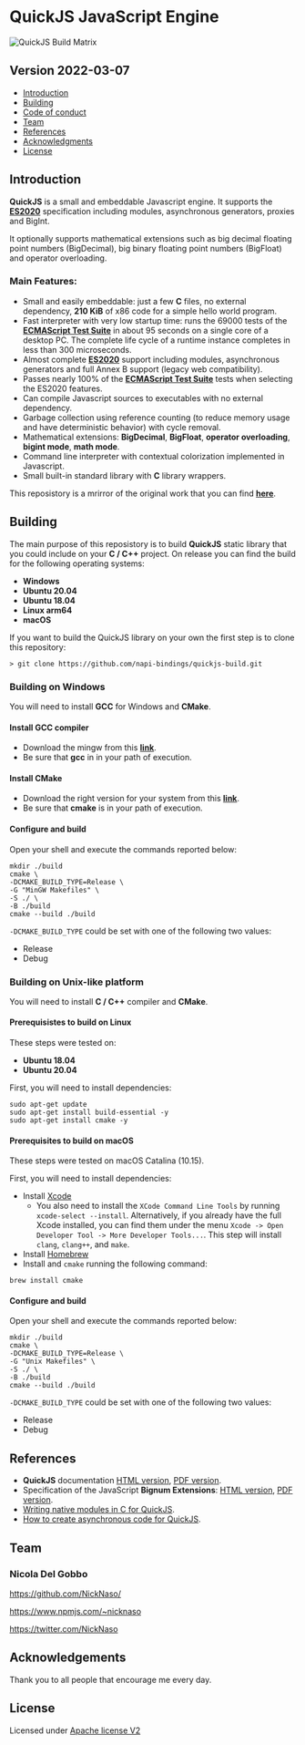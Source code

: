 # QuickJS JavaScript Engine

![QuickJS Build Matrix](https://github.com/napi-bindings/quickjs-build/workflows/QuickJS%20Build%20Matrix/badge.svg?branch=master)

## Version 2022-03-07

- [Introduction](#introduction)
- [Building](#building)
- [Code of conduct](CODE_OF_CONDUCT)
- [Team](#team)
- [References](#references)
- [Acknowledgments](#acknowledgements)
- [License](#license)

## Introduction

**QuickJS** is a small and embeddable Javascript engine. It supports the **[ES2020](https://tc39.github.io/ecma262/)**
 specification including modules, asynchronous generators, proxies and BigInt.

It optionally supports mathematical extensions such as big decimal floating point
numbers (BigDecimal), big binary floating point numbers (BigFloat) and operator
overloading.

### Main Features:

- Small and easily embeddable: just a few **C** files, no external dependency,
**210 KiB** of x86 code for a simple hello world program.
- Fast interpreter with very low startup time: runs the 69000 tests of the
**[ECMAScript Test Suite](https://github.com/tc39/test262)** in about 95 seconds on a
single core of a desktop PC. The complete life cycle of a runtime instance
completes in less than 300 microseconds.
- Almost complete **[ES2020](https://tc39.github.io/ecma262/)** support including
modules, asynchronous generators and full Annex B support (legacy web
compatibility).
- Passes nearly 100% of the
**[ECMAScript Test Suite](https://github.com/tc39/test262)** tests when selecting the
ES2020 features.
- Can compile Javascript sources to executables with no external dependency.
- Garbage collection using reference counting (to reduce memory usage and have
deterministic behavior) with cycle removal.
- Mathematical extensions: **BigDecimal**, **BigFloat**, **operator overloading**,
**bigint mode**, **math mode**.
- Command line interpreter with contextual colorization implemented in Javascript.
- Small built-in standard library with **C** library wrappers.

This reposistory is a mrirror of the original work that you can find **[here](https://bellard.org/quickjs/)**.

## Building

The main purpose of this reposistory is to build **QuickJS** static library
that you could include on your **C / C++** project.
On release you can find the build for the following operating systems:

- **Windows**
- **Ubuntu 20.04**
- **Ubuntu 18.04**
- **Linux arm64**
- **macOS**

If you want to build the QuickJS library on your own the first step is to clone
this repository:

`> git clone https://github.com/napi-bindings/quickjs-build.git`

### Building on Windows

You will need to install **GCC** for Windows and **CMake**.

#### Install GCC compiler

- Download the mingw from this **[link](https://sourceforge.net/projects/mingw-w64/)**.
- Be sure that **gcc** in in your path of execution.

#### Install CMake

- Download the right version for your system from this **[link](https://cmake.org/download/)**.
- Be sure that **cmake** is in your path of execution.

#### Configure and build

Open your shell and execute the commands reported below:

```
mkdir ./build
cmake \
-DCMAKE_BUILD_TYPE=Release \
-G "MinGW Makefiles" \
-S ./ \
-B ./build
cmake --build ./build
```

`-DCMAKE_BUILD_TYPE` could be set with one of the following two values:

- Release
- Debug

### Building on Unix-like platform

You will need to install **C / C++** compiler and **CMake**.

#### Prerequisistes to build on Linux

These steps were tested on:

- **Ubuntu 18.04**
- **Ubuntu 20.04**

First, you will need to install dependencies:

```
sudo apt-get update
sudo apt-get install build-essential -y
sudo apt-get install cmake -y
```

#### Prerequisites to build on macOS

These steps were tested on macOS Catalina (10.15).

First, you will need to install dependencies:

- Install [Xcode](https://developer.apple.com/xcode/download/)
   - You also need to install the `XCode Command Line Tools` by running
   `xcode-select --install`. Alternatively, if you already have the full Xcode
   installed, you can find them under the menu
   `Xcode -> Open Developer Tool -> More Developer Tools...`. This step will
   install `clang`, `clang++`, and `make`.
- Install [Homebrew](https://brew.sh/)
- Install and `cmake` running the following command:
```
brew install cmake
```

#### Configure and build

Open your shell and execute the commands reported below:

```
mkdir ./build
cmake \
-DCMAKE_BUILD_TYPE=Release \
-G "Unix Makefiles" \
-S ./ \
-B ./build
cmake --build ./build
```

`-DCMAKE_BUILD_TYPE` could be set with one of the following two values:

- Release
- Debug

## References

- **QuickJS** documentation [HTML version](https://bellard.org/quickjs/quickjs.html), [PDF version](https://bellard.org/quickjs/quickjs.pdf).
- Specification of the JavaScript **Bignum Extensions**: [HTML version](https://bellard.org/quickjs/jsbignum.html), [PDF version](https://bellard.org/quickjs/jsbignum.pdf).
- [Writing native modules in C for QuickJS](https://medium.com/@calbertts/writing-native-modules-in-c-for-quickjs-engine-49043587f2e2).
- [How to create asynchronous code for QuickJS](https://medium.com/@calbertts/how-to-create-asynchronous-apis-for-quickjs-8aca5488bb2e).

## Team

### Nicola Del Gobbo

<https://github.com/NickNaso/>

<https://www.npmjs.com/~nicknaso>

<https://twitter.com/NickNaso>

## Acknowledgements

Thank you to all people that encourage me every day.

## License

Licensed under [Apache license V2](./LICENSE)
